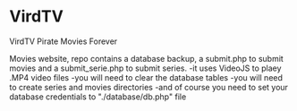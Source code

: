 # VirdTV
VirdTV Pirate Movies Forever

Movies website, repo contains a database backup, a submit.php to submit movies and a submit_serie.php to submit series.
-it uses VideoJS to plaey .MP4 video files
-you will need to clear the database tables
-you will need to create series and movies directories
-and of course you need to set your database credentials to "./database/db.php" file
